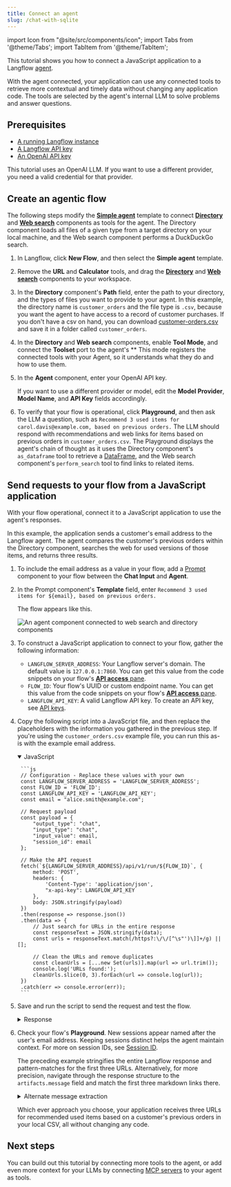 ```yaml
---
title: Connect an agent
slug: /chat-with-sqlite
---
```


import Icon from "@site/src/components/icon";
import Tabs from '@theme/Tabs';
import TabItem from '@theme/TabItem';

This tutorial shows you how to connect a JavaScript application to a Langflow [agent](/agents).

With the agent connected, your application can use any connected tools to retrieve more contextual and timely data without changing any application code. The tools are selected by the agent's internal LLM to solve problems and answer questions.

## Prerequisites

- [A running Langflow instance](/get-started-installation)
- [A Langflow API key](/configuration-api-keys)
- [An OpenAI API key](https://platform.openai.com/api-keys)

This tutorial uses an OpenAI LLM. If you want to use a different provider, you need a valid credential for that provider.

## Create an agentic flow

The following steps modify the [**Simple agent**](/simple-agent) template to connect [**Directory**](/components-data#directory) and [**Web search**](/components-data#web-search) components as tools for the agent.
The Directory component loads all files of a given type from a target directory on your local machine, and the Web search component performs a DuckDuckGo search.

1. In Langflow, click **New Flow**, and then select the **Simple agent** template.
2. Remove the **URL** and **Calculator** tools, and drag the [**Directory**](/components-data#directory) and [**Web search**](/components-data#web-search) components to your workspace.
3. In the **Directory** component's **Path** field, enter the path to your directory, and the types of files you want to provide to your agent.
In this example, the directory name is `customer_orders` and the file type is `.csv`, because you want the agent to have access to a record of customer purchases.
If you don't have a csv on hand, you can download [customer-orders.csv](/files/customer-orders.csv) and save it in a folder called `customer_orders`.
4. In the **Directory** and **Web search** components, enable **Tool Mode**, and connect the **Toolset** port to the agent's **
This mode registers the connected tools with your Agent, so it understands what they do and how to use them.
5. In the **Agent** component, enter your OpenAI API key.

    If you want to use a different provider or model, edit the **Model Provider**, **Model Name**, and **API Key** fields accordingly.

6. To verify that your flow is operational, click <Icon name="Play" aria-hidden="true" /> **Playground**, and then ask the LLM a question, such as `Recommend 3 used items for carol.davis@example.com, based on previous orders.`
The LLM should respond with recommendations and web links for items based on previous orders in `customer_orders.csv`.
The Playground displays the agent's chain of thought as it uses the Directory component's `as_dataframe` tool to retrieve a [DataFrame](/concepts-objects#dataframe-objects), and the Web search component's `perform_search` tool to find links to related items.

## Send requests to your flow from a JavaScript application

With your flow operational, connect it to a JavaScript application to use the agent's responses.

In this example, the application sends a customer's email address to the Langflow agent. The agent compares the customer's previous orders within the Directory component, searches the web for used versions of those items, and returns three results.

1. To include the email address as a value in your flow, add a [Prompt](/components-prompts) component to your flow between the **Chat Input** and **Agent**.
2. In the Prompt component's **Template** field, enter `Recommend 3 used items for ${email}, based on previous orders.`

    The flow appears like this.

    ![An agent component connected to web search and directory components](/img/tutorial-agent-with-directory.png)

3. To construct a JavaScript application to connect to your flow, gather the following information:

    * `LANGFLOW_SERVER_ADDRESS`: Your Langflow server's domain. The default value is `127.0.0.1:7860`. You can get this value from the code snippets on your flow's [**API access** pane](/concepts-publish#api-pane).
    * `FLOW_ID`: Your flow's UUID or custom endpoint name. You can get this value from the code snippets on your flow's [**API access** pane](/concepts-publish#api-pane).
    * `LANGFLOW_API_KEY`: A valid Langflow API key. To create an API key, see [API keys](/configuration-api-keys).

2. Copy the following script into a JavaScript file, and then replace the placeholders with the information you gathered in the previous step.
If you're using the `customer_orders.csv` example file, you can run this as-is with the example email address.

    <details open>
    <summary>JavaScript</summary>

        ```js
        // Configuration - Replace these values with your own
        const LANGFLOW_SERVER_ADDRESS = 'LANGFLOW_SERVER_ADDRESS';
        const FLOW_ID = 'FLOW_ID';
        const LANGFLOW_API_KEY = 'LANGFLOW_API_KEY';
        const email = "alice.smith@example.com";

        // Request payload
        const payload = {
            "output_type": "chat",
            "input_type": "chat",
            "input_value": email,
            "session_id": email
        };

        // Make the API request
        fetch(`${LANGFLOW_SERVER_ADDRESS}/api/v1/run/${FLOW_ID}`, {
            method: 'POST',
            headers: {
                'Content-Type': 'application/json',
                "x-api-key": LANGFLOW_API_KEY
            },
            body: JSON.stringify(payload)
        })
        .then(response => response.json())
        .then(data => {
            // Just search for URLs in the entire response
            const responseText = JSON.stringify(data);
            const urls = responseText.match(/https?:\/\/[^\s"')\]]+/g) || [];

            // Clean the URLs and remove duplicates
            const cleanUrls = [...new Set(urls)].map(url => url.trim());
            console.log('URLs found:');
            cleanUrls.slice(0, 3).forEach(url => console.log(url));
        })
        .catch(err => console.error(err));
        ```
    </details>

3. Save and run the script to send the request and test the flow.

    <details closed>
    <summary>Response</summary>

    The following is an example of a response returned from this tutorial's flow. Due to the nature of LLMs and variations in your inputs, your response might be different.

    ```
    URLs found:
    https://www.facebook.com/marketplace/108225782538164/electronics/
    https://www.facebook.com/marketplace/108944152458332/furniture/
    https://www.facebook.com/marketplace/137493719613732/kitchen-cabinets/
    ```

    </details>

4. Check your flow's **Playground**.
New sessions appear named after the user's email address.
Keeping sessions distinct helps the agent maintain context. For more on session IDs, see [Session ID](/session-id).

    The preceding example stringifies the entire Langflow response and pattern-matches for the first three URLs.
    Alternatively, for more precision, navigate through the response structure to the `artifacts.message` field and match the first three markdown links there.

    <details closed>
    <summary>Alternate message extraction</summary>

    ```js
    .then(data => {
        // Navigate to the specific message field
        const message = data.outputs?.['0']?.outputs?.['0']?.artifacts?.message || '';

        // Extract URLs from markdown links in the message
        const urlMatches = message.match(/\[([^\]]+)\]\(([^)]+)\)/g) || [];
        const urls = urlMatches.map(match => {
            const urlMatch = match.match(/\[([^\]]+)\]\(([^)]+)\)/);
            return urlMatch ? urlMatch[2] : null;
        }).filter(url => url);

        // Print the first 3 URLs
        console.log('URLs found:');
        urls.slice(0, 3).forEach(url => console.log(url));
    })
    .catch(err => console.error(err));
    ```

    </details>

    Which ever approach you choose, your application receives three URLs for recommended used items based on a customer's previous orders in your local CSV, all without changing any code.

## Next steps

You can build out this tutorial by connecting more tools to the agent, or add even more context for your LLMs by connecting [MCP servers](/mcp-clients) to your agent as tools.